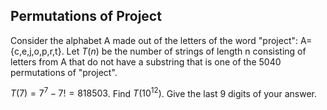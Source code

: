 ## Permutations of Project

Consider the alphabet A made out of the letters of the word "project": A={c,e,j,o,p,r,t}.
Let $T(n)$ be the number of strings of length n consisting of letters from A that do not have a substring that is one of the $5040$ permutations of "project".

$T(7)=7^7-7!=818503$.
Find $T(10^{12})$. Give the last $9$ digits of your answer.
